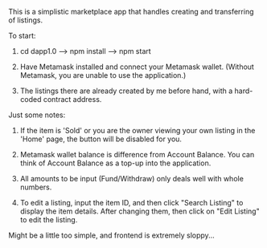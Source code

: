 This is a simplistic marketplace app that handles creating and transferring of listings.

To start:

1. cd dapp1.0 --> npm install --> npm start

2. Have Metamask installed and connect your Metamask wallet. (Without Metamask, you are unable to use the application.)

3. The listings there are already created by me before hand, with a hard-coded contract address.

Just some notes:

1. If the item is 'Sold' or you are the owner viewing your own listing in the 'Home' page, the button will be disabled for you.

2. Metamask wallet balance is difference from Account Balance. You can think of Account Balance as a top-up into the application.

3. All amounts to be input (Fund/Withdraw) only deals well with whole numbers.

4. To edit a listing, input the item ID, and then click "Search Listing" to display the item details. After changing them, then click on "Edit Listing" to edit the listing.

Might be a little too simple, and frontend is extremely sloppy... 